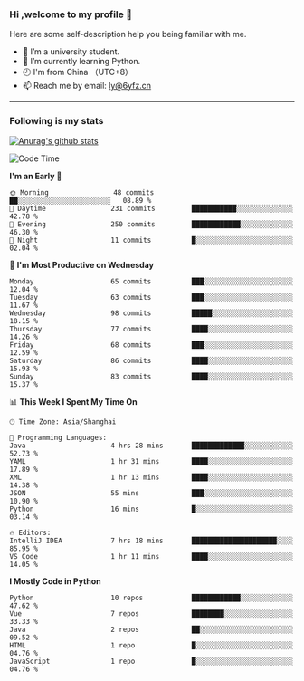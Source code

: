 ### Hi ,welcome to my profile 👋
Here are some self-description help you being familiar with me.
<!--
**liuyunfz/liuyunfz** is a ✨ _special_ ✨ repository because its `README.md` (this file) appears on your GitHub profile.
- 👯 I’m looking to collaborate on ...
- 🤔 I’m looking for help with ...
Here are some ideas to get you started:
-->
- 🏫 I’m a university student.
- 💪 I’m currently learning Python.
- 🕗 I'm from China （UTC+8）
- 📫 Reach me by email: [ly@6yfz.cn](mailto:ly@6yfz.cn)
  
---
### Following is my stats
  
[![Anurag's github stats](https://github-readme-stats.vercel.app/api?username=liuyunfz)](https://github.com/anuraghazra/github-readme-stats)
  
<!--START_SECTION:waka-->
![Code Time](http://img.shields.io/badge/Code%20Time-444%20hrs%207%20mins-blue)

**I'm an Early 🐤** 

```text
🌞 Morning                48 commits          ██░░░░░░░░░░░░░░░░░░░░░░░   08.89 % 
🌆 Daytime                231 commits         ███████████░░░░░░░░░░░░░░   42.78 % 
🌃 Evening                250 commits         ████████████░░░░░░░░░░░░░   46.30 % 
🌙 Night                  11 commits          █░░░░░░░░░░░░░░░░░░░░░░░░   02.04 % 
```
📅 **I'm Most Productive on Wednesday** 

```text
Monday                   65 commits          ███░░░░░░░░░░░░░░░░░░░░░░   12.04 % 
Tuesday                  63 commits          ███░░░░░░░░░░░░░░░░░░░░░░   11.67 % 
Wednesday                98 commits          █████░░░░░░░░░░░░░░░░░░░░   18.15 % 
Thursday                 77 commits          ████░░░░░░░░░░░░░░░░░░░░░   14.26 % 
Friday                   68 commits          ███░░░░░░░░░░░░░░░░░░░░░░   12.59 % 
Saturday                 86 commits          ████░░░░░░░░░░░░░░░░░░░░░   15.93 % 
Sunday                   83 commits          ████░░░░░░░░░░░░░░░░░░░░░   15.37 % 
```


📊 **This Week I Spent My Time On** 

```text
🕑︎ Time Zone: Asia/Shanghai

💬 Programming Languages: 
Java                     4 hrs 28 mins       █████████████░░░░░░░░░░░░   52.73 % 
YAML                     1 hr 31 mins        ████░░░░░░░░░░░░░░░░░░░░░   17.89 % 
XML                      1 hr 13 mins        ████░░░░░░░░░░░░░░░░░░░░░   14.38 % 
JSON                     55 mins             ███░░░░░░░░░░░░░░░░░░░░░░   10.90 % 
Python                   16 mins             █░░░░░░░░░░░░░░░░░░░░░░░░   03.14 % 

🔥 Editors: 
IntelliJ IDEA            7 hrs 18 mins       █████████████████████░░░░   85.95 % 
VS Code                  1 hr 11 mins        ████░░░░░░░░░░░░░░░░░░░░░   14.05 % 
```

**I Mostly Code in Python** 

```text
Python                   10 repos            ████████████░░░░░░░░░░░░░   47.62 % 
Vue                      7 repos             ████████░░░░░░░░░░░░░░░░░   33.33 % 
Java                     2 repos             ██░░░░░░░░░░░░░░░░░░░░░░░   09.52 % 
HTML                     1 repo              █░░░░░░░░░░░░░░░░░░░░░░░░   04.76 % 
JavaScript               1 repo              █░░░░░░░░░░░░░░░░░░░░░░░░   04.76 % 
```




<!--END_SECTION:waka-->
